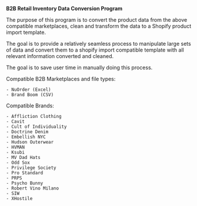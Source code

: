 **B2B Retail Inventory Data Conversion Program**


The purpose of this program is to convert the product data from the above compatible marketplaces, 
clean and transform the data to a Shopify product import template. 


The goal is to provide a relatively seamless process to manipulate large sets of data and convert them 
to a shopify import compatible template with all relevant information converted and cleaned. 


The goal is to save user time in manually doing this process. 


Compatible B2B Marketplaces and file types: 

    - NuOrder (Excel)
    - Brand Boom (CSV)


Compatible Brands: 

    - Affliction Clothing
    - Cavit
    - Cult of Individuality
    - Doctrine Denim
    - Embellish NYC
    - Hudson Outerwear
    - HVMAN
    - Ksubi
    - MV Dad Hats
    - Odd Sox
    - Privilege Society
    - Pro Standard
    - PRPS
    - Psycho Bunny
    - Robert Vino Milano
    - SIW
    - XHostile
